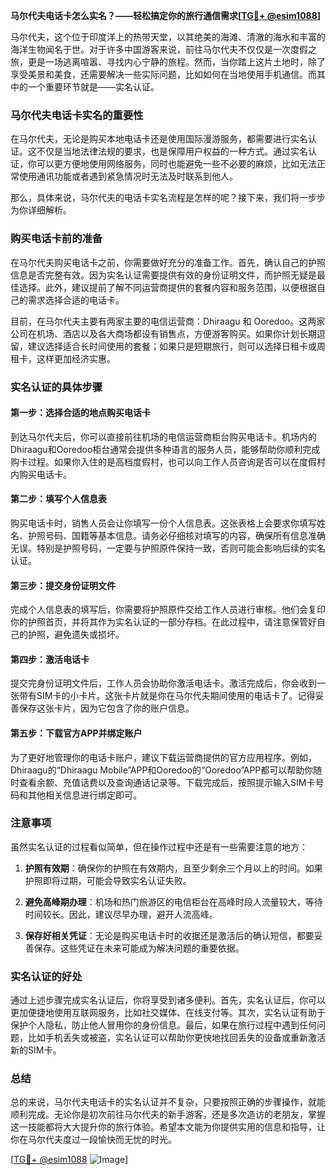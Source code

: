 **马尔代夫电话卡怎么实名？——轻松搞定你的旅行通信需求[[TG💪+ @esim1088](https://t.me/s/esim1088)]**

马尔代夫，这个位于印度洋上的热带天堂，以其绝美的海滩、清澈的海水和丰富的海洋生物闻名于世。对于许多中国游客来说，前往马尔代夫不仅仅是一次度假之旅，更是一场逃离喧嚣、寻找内心宁静的旅程。然而，当你踏上这片土地时，除了享受美景和美食，还需要解决一些实际问题，比如如何在当地使用手机通信。而其中的一个重要环节就是——实名认证。

### 马尔代夫电话卡实名的重要性

在马尔代夫，无论是购买本地电话卡还是使用国际漫游服务，都需要进行实名认证。这不仅是当地法律法规的要求，也是保障用户权益的一种方式。通过实名认证，你可以更方便地使用网络服务，同时也能避免一些不必要的麻烦，比如无法正常使用通讯功能或者遇到紧急情况时无法及时联系到他人。

那么，具体来说，马尔代夫的电话卡实名流程是怎样的呢？接下来，我们将一步步为你详细解析。

### 购买电话卡前的准备

在马尔代夫购买电话卡之前，你需要做好充分的准备工作。首先，确认自己的护照信息是否完整有效。因为实名认证需要提供有效的身份证明文件，而护照无疑是最佳选择。此外，建议提前了解不同运营商提供的套餐内容和服务范围，以便根据自己的需求选择合适的电话卡。

目前，在马尔代夫主要有两家主要的电信运营商：Dhiraagu 和 Ooredoo。这两家公司在机场、酒店以及各大商场都设有销售点，方便游客购买。如果你计划长期逗留，建议选择适合长时间使用的套餐；如果只是短期旅行，则可以选择日租卡或周租卡，这样更加经济实惠。

### 实名认证的具体步骤

#### 第一步：选择合适的地点购买电话卡
到达马尔代夫后，你可以直接前往机场的电信运营商柜台购买电话卡。机场内的Dhiraagu和Ooredoo柜台通常会提供多种语言的服务人员，能够帮助你顺利完成购卡过程。如果你入住的是高档度假村，也可以向工作人员咨询是否可以在度假村内购买电话卡。

#### 第二步：填写个人信息表
购买电话卡时，销售人员会让你填写一份个人信息表。这张表格上会要求你填写姓名、护照号码、国籍等基本信息。请务必仔细核对填写的内容，确保所有信息准确无误。特别是护照号码，一定要与护照原件保持一致，否则可能会影响后续的实名认证。

#### 第三步：提交身份证明文件
完成个人信息表的填写后，你需要将护照原件交给工作人员进行审核。他们会复印你的护照首页，并将其作为实名认证的一部分存档。在此过程中，请注意保管好自己的护照，避免遗失或损坏。

#### 第四步：激活电话卡
提交完身份证明文件后，工作人员会协助你激活电话卡。激活完成后，你会收到一张带有SIM卡的小卡片。这张卡片就是你在马尔代夫期间使用的电话卡了。记得妥善保存这张卡片，因为它包含了你的账户信息。

#### 第五步：下载官方APP并绑定账户
为了更好地管理你的电话卡账户，建议下载运营商提供的官方应用程序。例如，Dhiraagu的“Dhiraagu Mobile”APP和Ooredoo的“Ooredoo”APP都可以帮助你随时查看余额、充值话费以及查询通话记录等。下载完成后，按照提示输入SIM卡号码和其他相关信息进行绑定即可。

### 注意事项

虽然实名认证的过程看似简单，但在操作过程中还是有一些需要注意的地方：

1. **护照有效期**：确保你的护照在有效期内，且至少剩余三个月以上的时间。如果护照即将过期，可能会导致实名认证失败。
   
2. **避免高峰期办理**：机场和热门旅游区的电信柜台在高峰时段人流量较大，等待时间较长。因此，建议尽早办理，避开人流高峰。

3. **保存好相关凭证**：无论是购买电话卡时的收据还是激活后的确认短信，都要妥善保存。这些凭证在未来可能成为解决问题的重要依据。

### 实名认证的好处

通过上述步骤完成实名认证后，你将享受到诸多便利。首先，实名认证后，你可以更加便捷地使用互联网服务，比如社交媒体、在线支付等。其次，实名认证有助于保护个人隐私，防止他人冒用你的身份信息。最后，如果在旅行过程中遇到任何问题，比如手机丢失或被盗，实名认证可以帮助你更快地找回丢失的设备或重新激活新的SIM卡。

### 总结

总的来说，马尔代夫电话卡的实名认证并不复杂，只要按照正确的步骤操作，就能顺利完成。无论你是初次前往马尔代夫的新手游客，还是多次造访的老朋友，掌握这一技能都将大大提升你的旅行体验。希望本文能为你提供实用的信息和指导，让你在马尔代夫度过一段愉快而无忧的时光。

[[TG💪+ @esim1088](https://t.me/s/esim1088) ![Image](https://i.postimg.cc/4NQfJmqS/Snipaste-2025-05-13-00-14-12.png)]